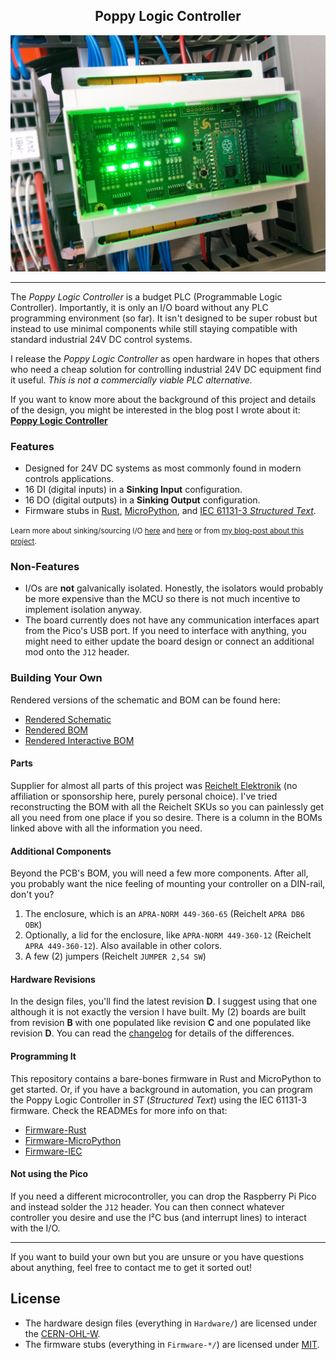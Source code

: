 <h2 align="center">Poppy Logic Controller</h2>
<img src="./Docs/img/poppy-in-action.jpg" alt="Poppy Logic Controller"/>

---

The _Poppy Logic Controller_ is a budget PLC (Programmable Logic Controller).
Importantly, it is only an I/O board without any PLC programming environment
(so far).  It isn't designed to be super robust but instead to use minimal
components while still staying compatible with standard industrial 24V DC
control systems.

I release the _Poppy Logic Controller_ as open hardware in hopes that others
who need a cheap solution for controlling industrial 24V DC equipment find it
useful.  _This is not a commercially viable PLC alternative._

If you want to know more about the background of this project and details of
the design, you might be interested in the blog post I wrote about it: [**Poppy
Logic Controller**][poppy-blog]

### Features
- Designed for 24V DC systems as most commonly found in modern controls
  applications.
- 16 DI (digital inputs) in a **Sinking Input** configuration.
- 16 DO (digital outputs) in a **Sinking Output** configuration.
- Firmware stubs in [Rust][fw-rust], [MicroPython][fw-mp], and [IEC 61131-3
  _Structured Text_][fw-iec].

<small>Learn more about sinking/sourcing I/O [here][realpars-input] and
[here][realpars-output] or from [my blog-post about this
project][poppy-blog].</small>

### Non-Features
- I/Os are **not** galvanically isolated.  Honestly, the isolators would
  probably be more expensive than the MCU so there is not much incentive to
  implement isolation anyway.
- The board currently does not have any communication interfaces apart from the
  Pico's USB port.  If you need to interface with anything, you might need to
  either update the board design or connect an additional mod onto the `J12`
  header.

### Building Your Own
Rendered versions of the schematic and BOM can be found here:

- [Rendered Schematic](./Docs/PoppyIO.pdf)
- [Rendered BOM](https://rahix.github.io/Poppy-Logic-Controller/Docs/PoppyIO_bom_D.html)
- [Rendered Interactive BOM](https://rahix.github.io/Poppy-Logic-Controller/Docs/PoppyIO_ibom_D.html)

#### Parts
Supplier for almost all parts of this project was [Reichelt Elektronik] (no
affiliation or sponsorship here, purely personal choice).  I've tried
reconstructing the BOM with all the Reichelt SKUs so you can painlessly get all
you need from one place if you so desire.  There is a column in the BOMs linked
above with all the information you need.

#### Additional Components
Beyond the PCB's BOM, you will need a few more components.  After all, you
probably want the nice feeling of mounting your controller on a DIN-rail, don't
you?

1. The enclosure, which is an `APRA-NORM 449-360-65` (Reichelt `APRA DB6 OBK`)
2. Optionally, a lid for the enclosure, like `APRA-NORM 449-360-12` (Reichelt
   `APRA 449-360-12`). Also available in other colors.
3. A few (2) jumpers (Reichelt `JUMPER 2,54 SW`)

#### Hardware Revisions
In the design files, you'll find the latest revision **D**.  I suggest using
that one although it is not exactly the version I have built.  My (2) boards
are built from revision **B** with one populated like revision **C** and one
populated like revision **D**.  You can read the [changelog][poppy-changelog]
for details of the differences.

#### Programming It
This repository contains a bare-bones firmware in Rust and MicroPython to get
started.  Or, if you have a background in automation, you can program the Poppy
Logic Controller in _ST_ (_Structured Text_) using the IEC 61131-3 firmware.
Check the READMEs for more info on that:

- [Firmware-Rust][fw-rust]
- [Firmware-MicroPython][fw-mp]
- [Firmware-IEC][fw-iec]

#### Not using the Pico
If you need a different microcontroller, you can drop the Raspberry Pi Pico and
instead solder the `J12` header.  You can then connect whatever controller you
desire and use the I²C bus (and interrupt lines) to interact with the I/O.

---

If you want to build your own but you are unsure or you have questions about
anything, feel free to contact me to get it sorted out!

## License
- The hardware design files (everything in `Hardware/`) are licensed under the
  [CERN-OHL-W](LICENSE-HARDWARE).
- The firmware stubs (everything in `Firmware-*/`) are licensed under
  [MIT](LICENSE-SOFTWARE).

[Reichelt Elektronik]: https://www.reichelt.de/
[poppy-blog]: https://blog.rahix.de/poppy-logic-controller/
[poppy-changelog]: ./Hardware/PoppyIO/CHANGELOG.md
[realpars-input]: https://realpars.com/sinking-and-sourcing/
[realpars-output]: https://realpars.com/sinking-output/
[fw-rust]: ./Firmware-Rust/
[fw-mp]: ./Firmware-MicroPython/
[fw-iec]: ./Firmware-IEC/
